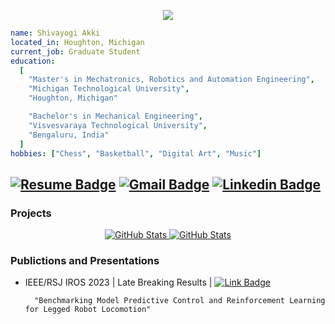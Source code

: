 <p align="center">
  <img src="https://capsule-render.vercel.app/api?type=waving&color=gradient&text=Hello!&height=100&section=header"/>
</p>

```yaml
name: Shivayogi Akki
located_in: Houghton, Michigan
current_job: Graduate Student
education:
  [
    "Master's in Mechatronics, Robotics and Automation Engineering",
    "Michigan Technological University",
    "Houghton, Michigan"

    "Bachelor's in Mechanical Engineering",
    "Visvesvaraya Technological University",
    "Bengaluru, India"
  ]
hobbies: ["Chess", "Basketball", "Digital Art", "Music"]

```
[![Resume Badge](https://img.shields.io/badge/-Resume-blue?style=flat-square&logoColor=white&link=https://github.com/scakki/resume/blob/main/Shivayogi%20Resume.pdf)](https://github.com/scakki/resume/blob/main/Shivayogi%20Resume.pdf)
[![Gmail Badge](https://img.shields.io/badge/-sakki@mtu.edu-blue?style=flat-square&logo=Gmail&logoColor=white&link=mailto:sakki@mtu.edu)](mailto:sakki@mtu.edu)
[![Linkedin Badge](https://img.shields.io/badge/-Shivayogi_Akki-blue?style=flat-square&logo=Linkedin&logoColor=white&link=https://www.linkedin.com/in/shivayogi-akki//)](https://www.linkedin.com/in/shivayogi-akki/)  
--------------------------------------------------------------------------------------------------------------------------------------------

<h3>  Projects </h3> 

<div>
  <p align="center">
	<a href="https://github.com/7oSkaaa/LeetCode_DailyChallenge_2023">
      		<img src="https://github-readme-stats.vercel.app/api/pin/?username=7oSkaaa&repo=LeetCode_DailyChallenge_2023&theme=tokyonight" alt="GitHub Stats" />
    	</a>
	<a href="https://github.com/7oSkaaa/Ahmed-Hossam">
      		<img src="https://github-readme-stats.vercel.app/api/pin/?username=7oSkaaa&repo=Ahmed-Hossam&theme=tokyonight" alt="GitHub Stats" />
    	</a>
  </p>
</div>

<h3> Publictions and Presentations </h3> 

- IEEE/RSJ IROS 2023 | Late Breaking Results | [![Link Badge](https://img.shields.io/badge/-Link-grey?style=flat-square&logoColor=white&link=https://github.com/scakki/legged-robot-locomotion/blob/main/Benchmarking_Model_Predictive_Control_and_Reinforcement_Learning_for_Legged_Robot_Locomotion.pdf)](https://github.com/scakki/legged-robot-locomotion/blob/main/Benchmarking_Model_Predictive_Control_and_Reinforcement_Learning_for_Legged_Robot_Locomotion.pdf)

		"Benchmarking Model Predictive Control and Reinforcement Learning for Legged Robot Locomotion"



